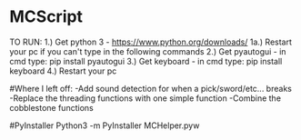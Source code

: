 # MCScript

TO RUN:
1.) Get python 3 - https://www.python.org/downloads/
1a.) Restart your pc if you can't type in the following commands
2.) Get pyautogui - in cmd type: pip install pyautogui
3.) Get keyboard - in cmd type: pip install keyboard
4.) Restart your pc

#Where I left off:
-Add sound detection for when a pick/sword/etc... breaks
-Replace the threading functions with one simple function
-Combine the cobblestone functions

#PyInstaller
Python3 -m PyInstaller MCHelper.pyw
